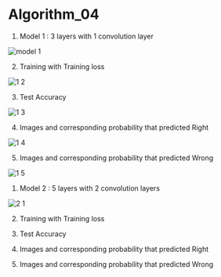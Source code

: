 # Algorithm_04

1. Model 1 : 3 layers with 1 convolution layer

![model 1](https://user-images.githubusercontent.com/57309874/83330124-210ed300-a2c8-11ea-8190-763d167b829a.png)

2. Training with Training loss

![1 2](https://user-images.githubusercontent.com/57309874/83330446-e312ae80-a2c9-11ea-8621-4c345b055ec2.png)

3. Test Accuracy

![1 3](https://user-images.githubusercontent.com/57309874/83330541-91b6ef00-a2ca-11ea-8afd-4873ec0bf257.png)

4. Images and corresponding probability that predicted Right

![1 4](https://user-images.githubusercontent.com/57309874/83330656-962fd780-a2cb-11ea-92f8-912138cfa2b6.png)

5. Images and corresponding probability that predicted Wrong

![1 5](https://user-images.githubusercontent.com/57309874/83330703-fc1c5f00-a2cb-11ea-9e1e-7c661629711e.png)





1. Model 2 : 5 layers with 2 convolution layers

![2 1](https://user-images.githubusercontent.com/57309874/83330756-61705000-a2cc-11ea-879f-e07585267eff.png)

2. Training with Training loss


3. Test Accuracy


4. Images and corresponding probability that predicted Right



5. Images and corresponding probability that predicted Wrong







